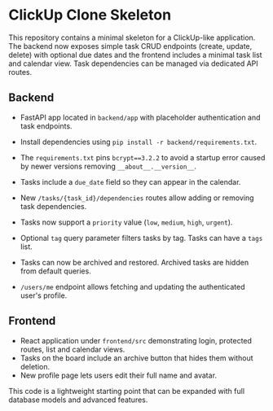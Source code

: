 # ClickUp Clone Skeleton

This repository contains a minimal skeleton for a ClickUp-like application. The backend now exposes simple task CRUD endpoints (create, update, delete) with optional due dates and the frontend includes a minimal task list and calendar view. Task dependencies can be managed via dedicated API routes.

## Backend
- FastAPI app located in `backend/app` with placeholder authentication and task endpoints.
- Install dependencies using `pip install -r backend/requirements.txt`.
- The `requirements.txt` pins `bcrypt==3.2.2` to avoid a startup error caused
  by newer versions removing `__about__.__version__`.
- Tasks include a `due_date` field so they can appear in the calendar.
- New `/tasks/{task_id}/dependencies` routes allow adding or removing task dependencies.
- Tasks now support a `priority` value (`low`, `medium`, `high`, `urgent`).

- Optional `tag` query parameter filters tasks by tag. Tasks can have a `tags` list.
- Tasks can now be archived and restored. Archived tasks are hidden from default queries.
- `/users/me` endpoint allows fetching and updating the authenticated user's profile.

## Frontend
- React application under `frontend/src` demonstrating login, protected routes, list and calendar views.
- Tasks on the board include an archive button that hides them without deletion.
- New profile page lets users edit their full name and avatar.

This code is a lightweight starting point that can be expanded with full database models and advanced features.
